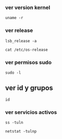 
### ver version kernel
`uname -r`
### ver release
`lsb_release -a`

`cat /etc/os-release`

### ver permisos sudo
`sudo -l`
## ver id y grupos
`id`
### ver servicios activos
`ss -tuln`

`netstat -tulnp`
